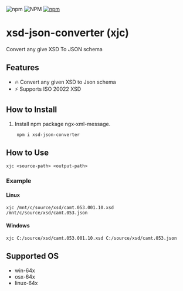 
![npm](https://img.shields.io/npm/v/xsd-json-converter)
![NPM](https://img.shields.io/npm/l/xsd-json-converter)
[![npm](https://img.shields.io/npm/dm/xsd-json-converter)](https://npmjs.org/package/xsd-json-converter)

# xsd-json-converter (xjc)
Convert any give XSD To JSON schema

## Features

- 🔥 Convert any given XSD to Json schema
- ⚡️ Supports ISO 20022 XSD

## How to Install

1. Install npm package ngx-xml-message.

```console
    npm i xsd-json-converter
```

## How to Use

```console
xjc <source-path> <output-path>

```

### Example
#### Linux

```console
xjc /mnt/c/source/xsd/camt.053.001.10.xsd /mnt/c/source/xsd/camt.053.json 
```

#### Windows
```console
xjc C:/source/xsd/camt.053.001.10.xsd C:/source/xsd/camt.053.json 
```

## Supported OS

- win-64x
- osx-64x
- linux-64x

